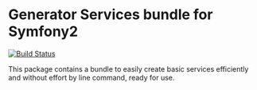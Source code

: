 # Generator Services bundle for Symfony2
[![Build Status](https://travis-ci.org/[javijalis/JalisServiceGeneratorBundle.png)](https://travis-ci.org/javijalis/JalisServiceGeneratorBundle)

This package contains a bundle to easily create basic services efficiently and without effort by line command, ready for use.


